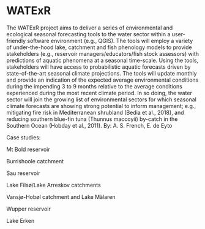 # WATExR

The WATExR project aims to deliver a series of environmental and ecological seasonal forecasting tools to 
the water sector within a user-friendly software environment (e.g., QGIS). The tools will employ a variety
of under-the-hood lake, catchment and fish phenology models to provide stakeholders 
(e.g., reservoir managers/educators/fish stock assessors) with predictions of aquatic phenomena at a 
seasonal time-scale. Using the tools, stakeholders will have access to probabilistic aquatic forecasts 
driven by state-of-the-art seasonal climate projections. The tools will update monthly
and provide an indication of the expected average environmental conditions during the impending 3 to 9 months
relative to the average conditions experienced during the most recent climate period. In so doing, the water
sector will join the growing list of environmental sectors for which seasonal climate forecasts are showing
strong potential to inform management; e.g., mitigating fire risk in Mediterranean shrubland (Bedia et al., 2018),
and reducing southern blue-fin tuna (Thunnus maccoyii) by-catch in the Southern Ocean (Hobday et al., 2011). By: A. S. French, E. de Eyto

Case studies:

Mt Bold reservoir

Burrishoole catchment

Sau reservoir 

Lake Filsø/Lake Arreskov catchments

Vansjø-Hobøl catchment and Lake Mälaren

Wupper reservoir

Lake Erken

